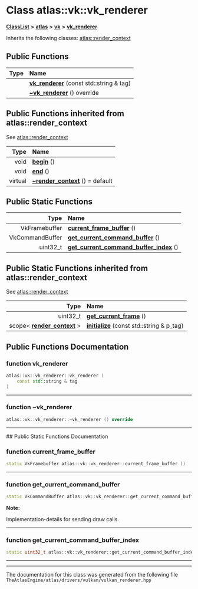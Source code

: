 

# Class atlas::vk::vk\_renderer



[**ClassList**](annotated.md) **>** [**atlas**](namespaceatlas.md) **>** [**vk**](namespaceatlas_1_1vk.md) **>** [**vk\_renderer**](classatlas_1_1vk_1_1vk__renderer.md)








Inherits the following classes: [atlas::render\_context](classatlas_1_1render__context.md)






















































## Public Functions

| Type | Name |
| ---: | :--- |
|   | [**vk\_renderer**](#function-vk_renderer) (const std::string & tag) <br> |
|   | [**~vk\_renderer**](#function-vk_renderer) () override<br> |


## Public Functions inherited from atlas::render_context

See [atlas::render\_context](classatlas_1_1render__context.md)

| Type | Name |
| ---: | :--- |
|  void | [**begin**](classatlas_1_1render__context.md#function-begin) () <br> |
|  void | [**end**](classatlas_1_1render__context.md#function-end) () <br> |
| virtual  | [**~render\_context**](classatlas_1_1render__context.md#function-render_context) () = default<br> |


## Public Static Functions

| Type | Name |
| ---: | :--- |
|  VkFramebuffer | [**current\_frame\_buffer**](#function-current_frame_buffer) () <br> |
|  VkCommandBuffer | [**get\_current\_command\_buffer**](#function-get_current_command_buffer) () <br> |
|  uint32\_t | [**get\_current\_command\_buffer\_index**](#function-get_current_command_buffer_index) () <br> |


## Public Static Functions inherited from atlas::render_context

See [atlas::render\_context](classatlas_1_1render__context.md)

| Type | Name |
| ---: | :--- |
|  uint32\_t | [**get\_current\_frame**](classatlas_1_1render__context.md#function-get_current_frame) () <br> |
|  scope&lt; [**render\_context**](classatlas_1_1render__context.md) &gt; | [**initialize**](classatlas_1_1render__context.md#function-initialize) (const std::string & p\_tag) <br> |


















































## Public Functions Documentation




### function vk\_renderer 

```C++
atlas::vk::vk_renderer::vk_renderer (
    const std::string & tag
) 
```




<hr>



### function ~vk\_renderer 

```C++
atlas::vk::vk_renderer::~vk_renderer () override
```




<hr>
## Public Static Functions Documentation




### function current\_frame\_buffer 

```C++
static VkFramebuffer atlas::vk::vk_renderer::current_frame_buffer () 
```




<hr>



### function get\_current\_command\_buffer 

```C++
static VkCommandBuffer atlas::vk::vk_renderer::get_current_command_buffer () 
```





**Note:**

Implementation-details for sending draw calls. 





        

<hr>



### function get\_current\_command\_buffer\_index 

```C++
static uint32_t atlas::vk::vk_renderer::get_current_command_buffer_index () 
```




<hr>

------------------------------
The documentation for this class was generated from the following file `TheAtlasEngine/atlas/drivers/vulkan/vulkan_renderer.hpp`

